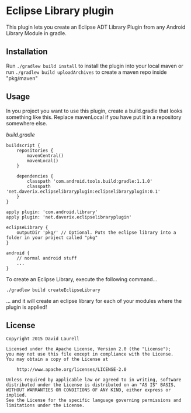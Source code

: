 Eclipse Library plugin
======================

This plugin lets you create an Eclipse ADT Library Plugin from any Android Library Module in gradle.

Installation
------------

Run ```./gradlew build install``` to install the plugin into your local maven or run ```./gradlew build uploadArchives``` to create a maven repo inside "pkg/maven"

Usage
-----

In you project you want to use this plugin, create a build.gradle that looks something like this. Replace mavenLocal if you have put it in a repository somewhere else.

*build.gradle*

    buildscript {
        repositories {
            mavenCentral()
            mavenLocal()
        }

        dependencies {
            classpath 'com.android.tools.build:gradle:1.1.0'
            classpath 'net.daverix.eclipselibraryplugin:eclipselibraryplugin:0.1'
        }
    }

    apply plugin: 'com.android.library'
    apply plugin: 'net.daverix.eclipselibraryplugin'

    eclipseLibrary {
        outputDir 'pkg/' // Optional. Puts the eclipse library into a folder in your project called "pkg"
    }

    android {
        // normal android stuff
        ...
    }

To create an Eclipse Library, execute the following command...

    ./gradlew build createEclipseLibrary

... and it will create an eclipse library for each of your modules where the plugin is applied!

License
-------

    Copyright 2015 David Laurell

    Licensed under the Apache License, Version 2.0 (the "License");
    you may not use this file except in compliance with the License.
    You may obtain a copy of the License at

        http://www.apache.org/licenses/LICENSE-2.0

    Unless required by applicable law or agreed to in writing, software
    distributed under the License is distributed on an "AS IS" BASIS,
    WITHOUT WARRANTIES OR CONDITIONS OF ANY KIND, either express or implied.
    See the License for the specific language governing permissions and
    limitations under the License.